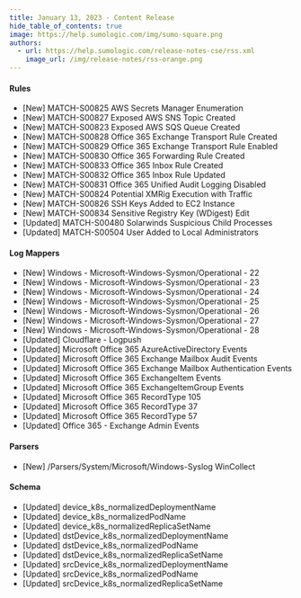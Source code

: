 ```yaml
---
title: January 13, 2023 - Content Release
hide_table_of_contents: true
image: https://help.sumologic.com/img/sumo-square.png
authors:
  - url: https://help.sumologic.com/release-notes-cse/rss.xml
    image_url: /img/release-notes/rss-orange.png
---
```


#### Rules
* [New] MATCH-S00825 AWS Secrets Manager Enumeration
* [New] MATCH-S00827 Exposed AWS SNS Topic Created
* [New] MATCH-S00823 Exposed AWS SQS Queue Created
* [New] MATCH-S00828 Office 365 Exchange Transport Rule Created
* [New] MATCH-S00829 Office 365 Exchange Transport Rule Enabled
* [New] MATCH-S00830 Office 365 Forwarding Rule Created
* [New] MATCH-S00833 Office 365 Inbox Rule Created
* [New] MATCH-S00832 Office 365 Inbox Rule Updated
* [New] MATCH-S00831 Office 365 Unified Audit Logging Disabled
* [New] MATCH-S00824 Potential XMRig Execution with Traffic
* [New] MATCH-S00826 SSH Keys Added to EC2 Instance
* [New] MATCH-S00834 Sensitive Registry Key (WDigest) Edit
* [Updated] MATCH-S00480 Solarwinds Suspicious Child Processes
* [Updated] MATCH-S00504 User Added to Local Administrators
#### Log Mappers
* [New] Windows - Microsoft-Windows-Sysmon/Operational - 22
* [New] Windows - Microsoft-Windows-Sysmon/Operational - 23
* [New] Windows - Microsoft-Windows-Sysmon/Operational - 24
* [New] Windows - Microsoft-Windows-Sysmon/Operational - 25
* [New] Windows - Microsoft-Windows-Sysmon/Operational - 26
* [New] Windows - Microsoft-Windows-Sysmon/Operational - 27
* [New] Windows - Microsoft-Windows-Sysmon/Operational - 28
* [Updated] Cloudflare - Logpush
* [Updated] Microsoft Office 365 AzureActiveDirectory Events
* [Updated] Microsoft Office 365 Exchange Mailbox Audit Events
* [Updated] Microsoft Office 365 Exchange Mailbox Authentication Events
* [Updated] Microsoft Office 365 ExchangeItem Events
* [Updated] Microsoft Office 365 ExchangeItemGroup Events
* [Updated] Microsoft Office 365 RecordType 105
* [Updated] Microsoft Office 365 RecordType 37
* [Updated] Microsoft Office 365 RecordType 57
* [Updated] Office 365 - Exchange Admin Events
#### Parsers
* [New] /Parsers/System/Microsoft/Windows-Syslog WinCollect
#### Schema
* [Updated] device_k8s_normalizedDeploymentName
* [Updated] device_k8s_normalizedPodName
* [Updated] device_k8s_normalizedReplicaSetName
* [Updated] dstDevice_k8s_normalizedDeploymentName
* [Updated] dstDevice_k8s_normalizedPodName
* [Updated] dstDevice_k8s_normalizedReplicaSetName
* [Updated] srcDevice_k8s_normalizedDeploymentName
* [Updated] srcDevice_k8s_normalizedPodName
* [Updated] srcDevice_k8s_normalizedReplicaSetName